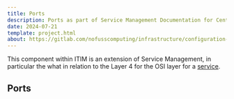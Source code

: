 ```yaml
---
title: Ports
description: Ports as part of Service Management Documentation for Centurion ERP by No Fuss Computing
date: 2024-07-21
template: project.html
about: https://gitlab.com/nofusscomputing/infrastructure/configuration-management/centurion_erp
---
```


This component within ITIM is an extension of Service Management, in particular the what in relation to the Layer 4 for the OSI layer for a [service](./service.md).


## Ports
